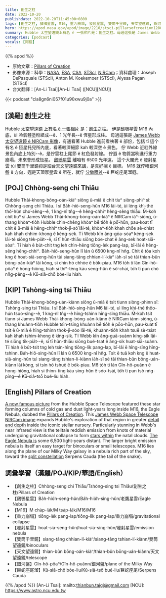 ```yaml
---
title: 創生之柱
date: 2022-10-20
publishdate: 2022-10-20T11:45:00+0800
tags: [創生之柱, 鴟鴞星雲, M16, 重力崩塌, 發射星雲, 雙筒千里鏡, 天文望遠鏡, 銀河盤, 巨蛇座尾溜]
hero: https://apod.nasa.gov/apod/image/2210/stsci-pillarsofcreation1280c.jpg
summary: Hubble 太空望遠鏡上有名 ê 一張相片是：創生之柱。毋過這張是 James Webb 太空望遠鏡 ê NIRCam 影像。
categories: [podcast]
vocals: [阿錕]
---
```


{{% apod %}}

- 原始文章：[Pillars of Creation](https://apod.nasa.gov/apod/ap221020.html)
- 影像來源：科學：[NASA](https://www.nasa.gov), [ESA](https://www.esa.int/), [CSA](https://www.asc-csa.gc.ca/eng/), [STScI](https://www.stsci.edu/), [NIRCam](https://webbtelescope.org/contents/media/images/01FA0SZSEW1TZ51BHG0EGW2EZP)；資料處理：Joseph DePasquale (STScI), Anton M. Koekemoer (STScI), Alyssa Pagan (STScI)
- 台文翻譯：[An-Li Tsai][An-Li Tsai] ([NCU][NCU])

{{< podcast "cla8gn6ni057f01u90xwu9j0a" >}}

## [漢羅] 創生之柱
Hubble 太空望遠鏡 [上有名 ê 一張相片][A now famous picture] 是：[創生之柱][Pillars of Creation]。
伊是鴟鴞星雲 M16 內底，ùi 冷氣體塗粉組成--ê、1 光年長--ê 恆星形成柱。
毋過這張是 [James Webb 太空望遠鏡 ê NIRCam 影像][James Webb Space Telescope NIRCam image]，有通看著 Hubble 進前看袂著 ê 部份，包括 tī 這个有名 ê 恆星托兒所內底，看著較濟細節 kah 較深空 ê 景色。
佇 Webb 近紅外線景色內底上特別--ê，是佇雲柱上尾節 ê 紅色發射線。
佇遐 ê 物質當咧進行重力崩塌，未來會形成恆星。
[鴟鴞星雲][The Eagle Nebula is t] 離咱有 6500 光年遠。
這个大閣光 ê 發射星雲 tùi 雙筒千里鏡抑是細台天文望遠鏡來講，是真好揣 ê 目標。
M16 就佇咱銀河盤 ê 方向，遐是天頂厚星雲 ê 所在，就佇 [分做兩爿][split constellation]--ê 巨蛇座尾溜遐。



## [POJ] Chhòng-seng chi Thiāu
Hubble Thài-khong-bōng-oán-kiàⁿ siōng ū-miâ ê chi̍t tiuⁿ siòng-phìⁿ sī: Chhòng-seng chi Thiāu.
I sī Ba̍h-hiō-seng-hûn M16 lāi-té, ùi léng khì-thé thô͘-hún cho͘-sêng--ê, 1 kng-nî tn̂g--ê hêng-chhiⁿ hêng-sêng thiāu.
M̄-koh chit tiuⁿ sī James Webb Thài-khong-bōng-oán-kiàⁿ ê NIRCam iáⁿ-siōng, ū-thang khòaⁿ-tio̍h Hubble chìn-chêng khòaⁿ bē tio̍h ê pō͘-hūn, pau-koat tī chit ê ū-miâ ê hêng-chhiⁿ thok-jî-só͘ lāi-té, khòaⁿ-tio̍h khah chōe sè-chiat kah khah chhim-khong ê kéng-sek.
Tī Webb kīn âng-gōa-sòaⁿ kéng-sek lāi-té siōng te̍k-pia̍t--ê, sī tī hûn-thiāu siōng bóe-chat ê âng-sek hoat-siā-sòaⁿ.
Tī hiah ê bu̍t-chit tng leh chìn-hêng tiōng-le̍k pang-lap, bī-lâi ē hêng-sêng hêng-chhiⁿ.
Ba̍h-hiō-seng-hûn lī lán ū 6500 kng-nî hn̄g.
Chit ê tōa koh kng ê hoat-siā-seng-hûn tùi siang-tâng chhian-lí-kiàⁿ ia̍h-sī sè tâi thian-bûn bōng-oán-kiàⁿ lâi kóng, sī chin hó chhōe ê bo̍k-piau.
M16 to̍h tī lán Gîn-hô-pôaⁿ ê hong-hiòng, hiah sī thiⁿ-téng kāu seng-hûn ê só͘-chāi, to̍h tī pun chò nn̄g-pêng--ê Kū-siâ-chō bóe-liu hiah.


## [KIP] Tshòng-sing tsi Thiāu
Hubble Thài-khong-bōng-uán-kiànn siōng ū-miâ ê tsi̍t tiunn siòng-phìnn sī: Tshòng-sing tsi Thiāu.
I sī Ba̍h-hiō-sing-hûn M6 lāi-té, uì líng khì-thé thôo-hún tsoo-sîng--ê, 1 kng-nî tn̂g--ê hîng-tshinn hîng-sîng thiāu.
M̄-koh tsit tiunn sī James Webb Thài-khong-bōng-uán-kiànn ê NIRCam iánn-siōng, ū-thang khuànn-tio̍h Hubble tsìn-tsîng khuànn bē tio̍h ê pōo-hūn, pau-kuat tī tsit ê ū-miâ ê hîng-tshinn thok-jî-sóo lāi-té, khuànn-tio̍h khah tsuē sè-tsiat kah khah tshim-khong ê kíng-sik.
Tī Webb kīn âng-guā-suànn kíng-sik lāi-té siōng ti̍k-pia̍t--ê, sī tī hûn-thiāu siōng bué-tsat ê âng-sik huat-siā-suànn.
Tī hiah ê bu̍t-tsit tng leh tsìn-hîng tiōng-li̍k pang-lap, bī-lâi ē hîng-sîng hîng-tshinn.
Ba̍h-hiō-sing-hûn lī lán ū 6500 kng-nî hn̄g.
Tsit ê tuā koh kng ê huat-siā-sing-hûn tuì siang-tâng tshian-lí-kiànn ia̍h-sī sè tâi thian-bûn bōng-uán-kiànn lâi kóng, sī tsin hó tshuē ê bo̍k-piau.
M6 to̍h tī lán Gîn-hô-puânn ê hong-hiòng, hiah sī thinn-tíng kāu sing-hûn ê sóo-tsāi, to̍h tī pun tsò nn̄g-pîng--ê Kū-siâ-tsō bué-liu hiah.

## [English] Pillars of Creation
[A now famous picture][A now famous picture] from the Hubble Space Telescope featured these star forming columns of cold gas and dust light-years long inside M16, the Eagle Nebula, dubbed the [Pillars of Creation][Pillars of Creation].
This [James Webb Space Telescope NIRCam image][James Webb Space Telescope NIRCam image] expands Hubble's exploration of that region in greater [detail and depth][detail and depth] inside the iconic stellar nursery.
Particularly stunning in Webb's near infrared view is the telltale reddish emission from knots of material undergoing gravitational collapse to form [stars within][stars within] the natal clouds.
[The Eagle Nebula is][The Eagle Nebula is e] some 6,500 light-years distant.
The larger bright emission nebula is itself an easy target for binoculars or small telescopes.
M16 lies along the plane of our Milky Way galaxy in a nebula rich part of the sky, toward the [split constellation][split constellation] Serpens Cauda (the tail of the snake).


## 詞彙學習（漢羅/POJ/KIP/華語/English）
- 【創生之柱】Chhòng-seng chi Thiāu/Tshòng-sing tsi Thiāu/創生之柱/Pillars of Creation
- 【鴟鴞星雲】Ba̍h-hio̍h-seng-hûn/Ba̍h-hio̍h-sing-hûn/老鷹星雲/Eagle Nebula
- 【M16】M cha̍p-la̍k/M tsa̍p-la̍k/M16/M16
- 【重力崩塌】tiōng-le̍k pang-lap/tiōng-li̍k pang-lap/重力崩塌/gravitational collapse
- 【發射星雲】hoat-siā-seng-hûn/huat-siā-sing-hûn/發射星雲/emission nebula
- 【雙筒千里鏡】siang-tâng chhian-lí-kiàⁿ/siang-tâng tshian-lí-kiànn/雙筒望遠鏡/binoculars
- 【天文望遠鏡】thian-bûn bōng-oán-kiàⁿ/thian-bûn bōng-uán-kiànn/天文望遠鏡/telescope
- 【銀河盤】Gîn-hô-pôaⁿ/Gîn-hô-puânn/銀河盤/plane of the Milky Way
- 【巨蛇座尾溜】Kū-siâ-chō bóe-liu/Kū-siâ-tsō bué-liu/巨蛇座尾/Serpens Cauda



{{% /apod %}}
[An-Li Tsai]: mailto:thianbun.taigi@gmail.com
[NCU]: https://www.astro.ncu.edu.tw

[copyright]: https://apod.nasa.gov/apod/fap/lib/about_apod.html#srapply
[License]: https://creativecommons.org/licenses/by/2.0/


[A now famous picture]:https://www.nasa.gov/feature/goddard/2022/nasa-s-webb-takes-star-filled-portrait-of-pillars-of-creation
[Pillars of Creation]:https://hubblesite.org/contents/media/images/1995/44/351-Image.html
[James Webb Space Telescope NIRCam image]:https://webbtelescope.org/contents/news-releases/2022/news-2022-052
[detail and depth]:https://asd.gsfc.nasa.gov/blueshift/index.php/2016/09/13/hubble-false-color/
[stars within]:https://hubblesite.org/hubble-30th-anniversary/hubbles-exciting-universe/beholding-the-birth-and-death-of-stars
[The Eagle Nebula is e]:https://apod.nasa.gov/apod/ap220812.html
[The Eagle Nebula is t]:https://apod.tw/daily/20220812/
[split constellation]:http://www.hawastsoc.org/deepsky/ser/index.html
